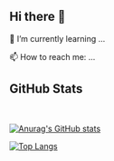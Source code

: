 ## Hi there 👋

<!--
**winnerkypt/winnerkypt** is a ✨ _special_ ✨ repository because its `README.md` (this file) appears on your GitHub profile.

Here are some ideas to get you started:
-->
<!-- - 🔭 I’m currently working on ... -->
🌱 I’m currently learning ...
<!-- - 👯 I’m looking to collaborate on ... -->
<!-- - 🤔 I’m looking for help with ...
- 💬 Ask me about ... -->
📫 How to reach me: ...
<!-- - 😄 Pronouns: ...
- ⚡ Fun fact: ... -->

## GitHub Stats
<!-- ![img](https://komarev.com/ghpvc/?username=winnerkypt&color=ff69b4) -->

<!-- ![](https://img.shields.io/github/followers/siraom15?style=plastic) -->
<br>


<!-- ![Anurag's github stats](https://github-readme-stats.vercel.app/api?username=siraom15&count_private=true) -->
[![Anurag's GitHub stats](https://github-readme-stats.vercel.app/api?username=winnerkypt&show_icons=true&theme=radical)](https://github.com/anuraghazra/github-readme-stats)

[![Top Langs](https://github-readme-stats.vercel.app/api/top-langs/?username=winnerkypt&show_icons=true&theme=radical&layout=compact)](https://github.com/anuraghazra/github-readme-stats) 

<link rel="stylesheet" href="https://cdn.jsdelivr.net/gh/devicons/devicon@v2.8.2/devicon.min.css">


